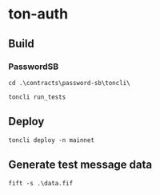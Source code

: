 # ton-auth

## Build

### PasswordSB
`cd .\contracts\password-sb\toncli\`

`toncli run_tests`

## Deploy
`toncli deploy -n mainnet`

## Generate test message data
`fift -s .\data.fif`

